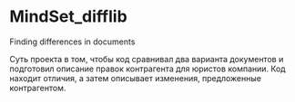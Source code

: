 # MindSet_difflib
Finding differences in documents


Суть проекта в том, чтобы код сравнивал два варианта документов и подготовил описание правок контрагента для юристов компании. 
Код находит отличия, а затем описывает изменения, предложенные контрагентом.
